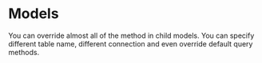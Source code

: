 # Models

You can override almost all of the method in child models. You can specify different table name, different connection and even override default query methods.
